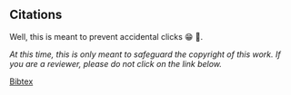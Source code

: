 ## Citations

Well, this is meant to prevent accidental clicks :grin: :dog:.

*At this time, this is only meant to safeguard the copyright of this work.
If you are a reviewer, please do not click on the link below.* 


[Bibtex](citation.md)
